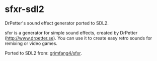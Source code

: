 # sfxr-sdl2
DrPetter's sound effect generator ported to SDL2.

sfxr is a generator for simple sound effects, created by DrPetter (http://www.drpetter.se). You can use it to create easy retro sounds for remixing or video games.

Ported to SDL2 from: [grimfang4/sfxr](https://github.com/grimfang4/sfxr).
